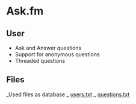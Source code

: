 # Ask.fm
## User
- Ask and Answer questions 
- Support for anonymous questions
- Threaded questions
## Files
_Used files as database
    _ [users.txt](users.txt)
    _ [questions.txt](questions.txt)
